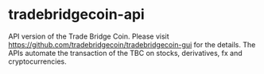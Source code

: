 # tradebridgecoin-api

API version of the Trade Bridge Coin. Please visit https://github.com/tradebridgecoin/tradebridgecoin-gui for the details.
The APIs automate the transaction of the TBC on stocks, derivatives, fx and cryptocurrencies.
